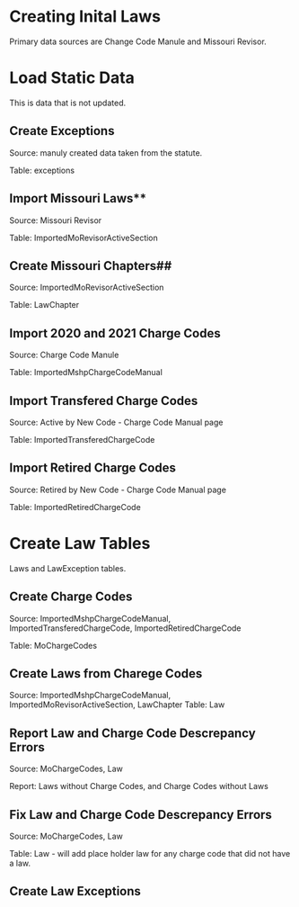 # Creating Inital Laws

Primary data sources are Change Code Manule and Missouri Revisor.

# Load Static Data

This is data that is not updated.

## Create Exceptions

Source: manuly created data taken from the statute.

Table: exceptions

## Import Missouri Laws**

Source: Missouri Revisor 

Table: ImportedMoRevisorActiveSection

## Create Missouri Chapters##

Source: ImportedMoRevisorActiveSection

Table: LawChapter

## Import 2020 and 2021 Charge Codes

Source: Charge Code Manule

Table: ImportedMshpChargeCodeManual

## Import Transfered Charge Codes

Source: Active by New Code - Charge Code Manual page

Table: ImportedTransferedChargeCode

## Import Retired Charge Codes

Source: Retired by New Code - Charge Code Manual page

Table: ImportedRetiredChargeCode

# Create Law Tables

Laws and LawException tables. 

## Create Charge Codes

Source: ImportedMshpChargeCodeManual, ImportedTransferedChargeCode, ImportedRetiredChargeCode

Table: MoChargeCodes

## Create Laws from Charege Codes

Source: ImportedMshpChargeCodeManual, ImportedMoRevisorActiveSection, LawChapter
Table: Law

## Report Law and Charge Code Descrepancy Errors

Source: MoChargeCodes, Law

Report:  Laws without Charge Codes, and Charge Codes without Laws

## Fix Law and Charge Code Descrepancy Errors

Source: MoChargeCodes, Law

Table: Law - will add place holder law for any charge code that did not have a law.

## Create Law Exceptions




